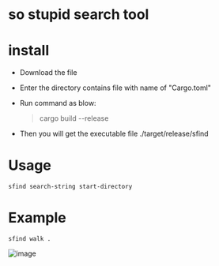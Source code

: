 # so stupid search tool

# install

* Download the file
* Enter the directory contains file with name of "Cargo.toml"
* Run command as blow:

    > cargo build --release

* Then you will get the executable file ./target/release/sfind

# Usage
  ```
  sfind search-string start-directory
  ```

# Example

 ```
 sfind walk .
 ```
 
 ![image](https://github.com/Lispre/so_stupid_search/blob/master/sfind.jpg)
